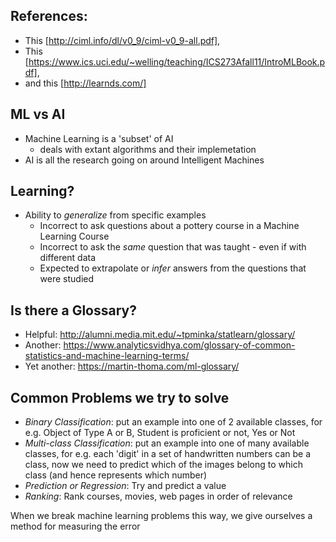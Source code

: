 ## References:

- This [http://ciml.info/dl/v0_9/ciml-v0_9-all.pdf], 
- This [https://www.ics.uci.edu/~welling/teaching/ICS273Afall11/IntroMLBook.pdf], 
-  and this [http://learnds.com/]

## ML vs AI

- Machine Learning is a 'subset' of AI
	- deals with extant algorithms and their implemetation
- AI is all the research going on around Intelligent Machines

## Learning?

- Ability to *generalize* from specific examples
	- Incorrect to ask questions about a pottery course in a Machine Learning Course
	- Incorrect to ask the _same_ question that was taught - even if with different data
	- Expected to extrapolate or *infer* answers from the questions that were studied

## Is there a Glossary?

- Helpful: http://alumni.media.mit.edu/~tpminka/statlearn/glossary/
- Another: https://www.analyticsvidhya.com/glossary-of-common-statistics-and-machine-learning-terms/
- Yet another: https://martin-thoma.com/ml-glossary/

## Common Problems we try to solve

- *Binary Classification*: put an example into one of 2 available classes, for e.g. Object of Type A or B, Student is proficient or not, Yes or Not
- *Multi-class Classification*: put an example into one of many available classes, for e.g. each 'digit' in a set of handwritten numbers can be a class, now we need to predict which of the images belong to which class (and hence represents which number)
- *Prediction or Regression*: Try and predict a value
- *Ranking*: Rank courses, movies, web pages in order of relevance

When we break machine learning problems this way, we give ourselves a method for measuring the error

